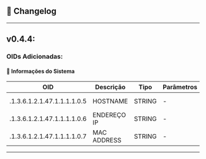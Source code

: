 ## 🔄 Changelog

---

## v0.4.4:

### OIDs Adicionadas:

#### 🧩 Informações do Sistema
| OID     | Descrição | Tipo | Parâmetros | Acesso
|-----------|-----------|-----------|-----------|-----------|
| .1.3.6.1.2.1.47.1.1.1.1.0.5 | HOSTNAME  | STRING | - | read-only |
| .1.3.6.1.2.1.47.1.1.1.1.0.6 | ENDEREÇO IP | STRING | - | read-only |
| .1.3.6.1.2.1.47.1.1.1.1.0.7 | MAC ADDRESS | STRING | - | read-only |

---
